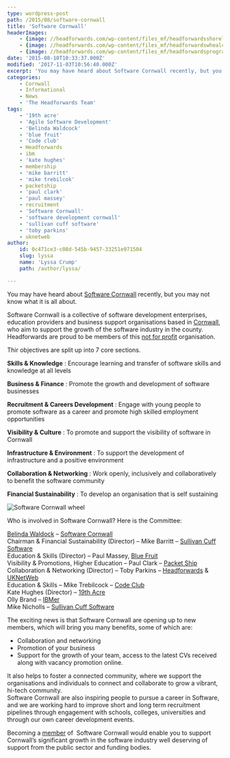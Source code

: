 ```yaml
---
type: wordpress-post
path: /2015/08/software-cornwall
title: 'Software Cornwall'
headerImages:
    - {image: //headforwards.com/wp-content/files_mf/headforwardsshorelinesurfer35.jpeg, text: 'Software Cornwall'}
    - {image: //headforwards.com/wp-content/files_mf/headforwardswhealcoatescornwall47.jpg, text: ""}
    - {image: //headforwards.com/wp-content/files_mf/headforwardsprogramming91.jpg, text: ""}
date: '2015-08-10T10:33:37.000Z'
modified: '2017-11-03T10:56:40.000Z'
excerpt: 'You may have heard about Software Cornwall recently, but you may not know what it is all about. Software Cornwall is a collective of software development enterprises, education providers and business support organisations based in Cornwall, who aim to support the growth of the software industry in the county. Headforwards are proud to be members …'
categories:
    - Cornwall
    - Informational
    - News
    - 'The Headforwards Team'
tags:
    - '19th acre'
    - 'Agile Software Development'
    - 'Belinda Waldcock'
    - 'blue fruit'
    - 'Code club'
    - Headforwards
    - ibm
    - 'kate hughes'
    - membership
    - 'mike barritt'
    - 'mike trebilcok'
    - packetship
    - 'paul clark'
    - 'paul massey'
    - recruitment
    - 'Software Cornwall'
    - 'software development cornwall'
    - 'sullivan cuff software'
    - 'toby parkins'
    - uknetweb
author:
    id: 0c471ce3-c08d-545b-9457-33251e971504
    slug: lyssa
    name: 'Lyssa Crump'
    path: /author/lyssa/

---
```

You may have heard about [Software Cornwall](http://www.softwarecornwall.org/) recently, but you may not know what it is all about.

Software Cornwall is a collective of software development enterprises, education providers and business support organisations based in [Cornwall](https://www.visitcornwall.com/), who aim to support the growth of the software industry in the county. Headforwards are proud to be members of this [not for profit](https://en.wikipedia.org/wiki/Nonprofit_organization) organisation.

Thir objectives are split up into 7 core sections.

**Skills & Knowledge** : Encourage learning and transfer of software skills and knowledge at all levels

**Business & Finance** : Promote the growth and development of software businesses

**Recruitment & Careers Development** : Engage with young people to promote software as a career and promote high skilled employment opportunities

**Visibility & Culture** : To promote and support the visibility of software in Cornwall

**Infrastructure & Environment** : To support the development of infrastructure and a positive environment

**Collaboration & Networking** : Work openly, inclusively and collaboratively to benefit the software community

**Financial Sustainability** : To develop an organisation that is self sustaining

![Software Cornwall wheel ](//headforwards.com/wp-content/uploads/2015/08/SWCWheel.png)

Who is involved in Software Cornwall? Here is the Committee:

[Belinda Waldock](https://www.linkedin.com/in/belindawaldock) – [Software Cornwall](http://www.softwarecornwall.org/about-2/)  
Chairman & Financial Sustainability (Director) – Mike Barritt – [Sullivan Cuff Software](http://www.inrstar.co.uk/)  
Education & Skills (Director) – Paul Massey, [Blue Fruit](http://www.bluefruit.co.uk/)  
Visibility & Promotions, Higher Education – Paul Clark – [Packet Ship](http://www.packetship.com/)  
Collaboration & Networking (Director) – Toby Parkins – [Headforwards](http://www.headforwards.com/) & [UKNetWeb](https://www.uknetweb.com/)  
Education & Skills – Mike Trebilcock – [Code Club](https://www.codeclub.org.uk/)  
Kate Hughes (Director) – [19th Acre](http://www.19thacre.com/)  
Olly Brand – [IBMer](http://www.ibm.com/uk/en/)  
Mike Nicholls – [Sullivan Cuff Software](http://www.inrstar.co.uk/)

The exciting news is that Software Cornwall are opening up to new members, which will bring you many benefits, some of which are:

*   Collaboration and networking
*   Promotion of your business
*   Support for the growth of your team, access to the latest CVs received along with vacancy promotion online.

It also helps to foster a connected community, where we support the organisations and individuals to connect and collaborate to grow a vibrant, hi-tech community.  
Software Cornwall are also inspiring people to pursue a career in Software, and we are working hard to improve short and long term recruitment pipelines through engagement with schools, colleges, universities and through our own career development events.

Becoming a [member](http://www.softwarecornwall.org/membership/) of  Software Cornwall would enable you to support Cornwall’s significant growth in the software industry well deserving of support from the public sector and funding bodies.
